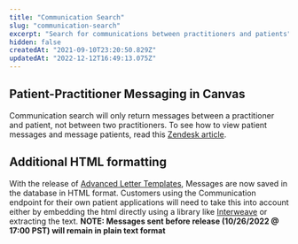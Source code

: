 ```yaml
---
title: "Communication Search"
slug: "communication-search"
excerpt: "Search for communications between practitioners and patients"
hidden: false
createdAt: "2021-09-10T23:20:50.829Z"
updatedAt: "2022-12-12T16:49:13.075Z"
---
```

## Patient-Practitioner Messaging in Canvas

Communication search will only return messages between a practitioner and patient, not between two practitioners. To see how to view patient messages and message patients, read this [Zendesk article](https://canvas-medical.zendesk.com/hc/en-us/articles/1500001593221-Patient-Message-Inbox-).

## Additional HTML formatting

With the release of [Advanced Letter Templates](https://canvas-medical.zendesk.com/hc/en-us/articles/1500003414602-Creating-letter-templates), Messages are now saved in the database in HTML format. Customers using the Communication endpoint for their own patient applications will need to take this into account either by embedding the html directly using a library like [Interweave](https://interweave.dev/docs/#markup-) or extracting the text.  **NOTE: Messages sent before release (10/26/2022 @ 17:00 PST) will remain in plain text format**